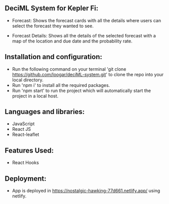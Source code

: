## DeciML System for Kepler Fi:

- Forecast: Shows the forecast cards with all the details where users can select the forecast they wanted to see.

- Forecast Details: Shows all the details of the selected forecast with a map of the location and due date and the probability rate.

## Installation and configuration:

- Run the following command on your terminal 'git clone https://github.com/loogar/deciML-system.git' to clone the repo into your local directory.
- Run 'npm i' to install all the required packages.
- Run 'npm start' to run the project which will automatically start the project in a local host.

## Languages and libraries:

- JavaScript
- React JS
- React-leaflet

## Features Used:

- React Hooks

## Deployment:

- App is deployed in https://nostalgic-hawking-77d661.netlify.app/ using netlify.
